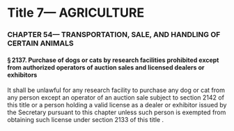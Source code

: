 
# Title 7— AGRICULTURE
### CHAPTER 54— TRANSPORTATION, SALE, AND HANDLING OF CERTAIN ANIMALS
#### § 2137. Purchase of dogs or cats by research facilities prohibited except from authorized operators of auction sales and licensed dealers or exhibitors

It shall be unlawful for any research facility to purchase any dog or cat from any person except an operator of an auction sale subject to section 2142 of this title or a person holding a valid license as a dealer or exhibitor issued by the Secretary pursuant to this chapter unless such person is exempted from obtaining such license under section 2133 of this title .
